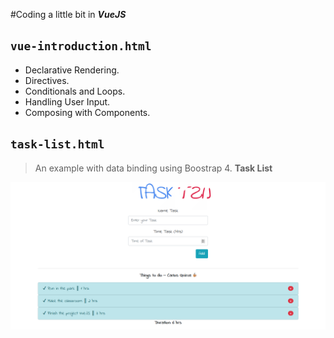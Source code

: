 #Coding a little bit in ***VueJS***

## `vue-introduction.html`

- Declarative Rendering.
- Directives.
- Conditionals and Loops.
- Handling User Input.
- Composing with Components.

## `task-list.html`

> An example with data binding using Boostrap 4.
> **Task List**

![](/img/img.png)


